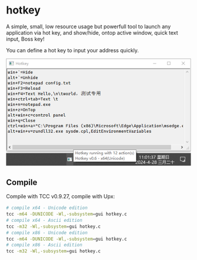 # hotkey

A simple, small, low resource usage but powerfull tool to launch any application via hot key, and show/hide, ontop active window, quick text input, Boss key!

You can define a hot key to input your address quickly.

![alt text](image.png)

## Compile

Compile with TCC v0.9.27, compile with Upx:
```bash
# compile x64 - Unicode edition
tcc -m64 -DUNICODE -Wl,-subsystem=gui hotkey.c
# compile x64 - Ascii edition
tcc -m32 -Wl,-subsystem=gui hotkey.c
# compile x86 - Unicode edition
tcc -m64 -DUNICODE -Wl,-subsystem=gui hotkey.c
# compile x86 - Ascii edition
tcc -m32 -Wl,-subsystem=gui hotkey.c
```
